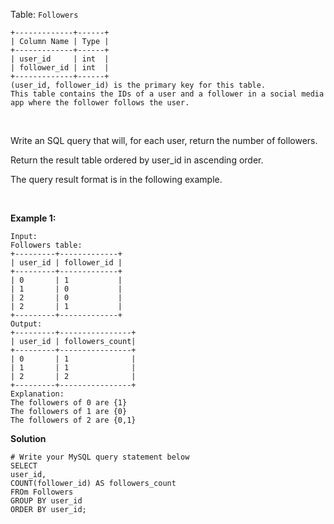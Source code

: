 Table: ```Followers```
```
+-------------+------+
| Column Name | Type |
+-------------+------+
| user_id     | int  |
| follower_id | int  |
+-------------+------+
(user_id, follower_id) is the primary key for this table.
This table contains the IDs of a user and a follower in a social media app where the follower follows the user.
```
 

Write an SQL query that will, for each user, return the number of followers.

Return the result table ordered by user_id in ascending order.

The query result format is in the following example.

 

**Example 1:**
```
Input: 
Followers table:
+---------+-------------+
| user_id | follower_id |
+---------+-------------+
| 0       | 1           |
| 1       | 0           |
| 2       | 0           |
| 2       | 1           |
+---------+-------------+
Output: 
+---------+----------------+
| user_id | followers_count|
+---------+----------------+
| 0       | 1              |
| 1       | 1              |
| 2       | 2              |
+---------+----------------+
Explanation: 
The followers of 0 are {1}
The followers of 1 are {0}
The followers of 2 are {0,1}
```
**Solution**
```
# Write your MySQL query statement below
SELECT
user_id,
COUNT(follower_id) AS followers_count
FROm Followers
GROUP BY user_id
ORDER BY user_id;
```